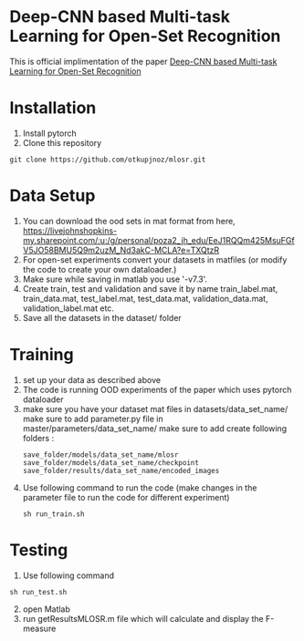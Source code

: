 # Deep-CNN based Multi-task Learning for Open-Set Recognition

This is official implimentation of the paper   [Deep-CNN based Multi-task Learning for Open-Set Recognition](https://arxiv.org/pdf/1903.03161.pdf)

# Installation
1. Install pytorch
2. Clone this repository
  ```Shell
  git clone https://github.com/otkupjnoz/mlosr.git
  ```

# Data Setup
1. You can download the ood sets in mat format from here, 
https://livejohnshopkins-my.sharepoint.com/:u:/g/personal/poza2_jh_edu/EeJ1RQQm425MsuFGfV5JO58BMU5Q9m2uzM_Nd3akC-MCLA?e=TXQtzR
2. For open-set experiments convert your datasets in matfiles (or modify the code to create your own dataloader.)
3. Make sure while saving in matlab you use '-v7.3'.
4. Create train, test and validation and save it by name 
   train_label.mat, train_data.mat, test_label.mat, test_data.mat, validation_data.mat, validation_label.mat etc.
5. Save all the datasets in the dataset/ folder

# Training
1. set up your data as described above
2. The code is running OOD experiments of the paper which uses pytorch dataloader
3. make sure you have your dataset mat files in datasets/data_set_name/
   make sure to add parameter.py file in master/parameters/data_set_name/
   make sure to add create following folders :
   ```Shell
   save_folder/models/data_set_name/mlosr
   save_folder/models/data_set_name/checkpoint
   save_folder/results/data_set_name/encoded_images
   ```
4. Use following command to run the code (make changes in the parameter file to run the code for different experiment)
   ```Shell
   sh run_train.sh
   ```
  
# Testing
1. Use following command
  ```Shell
  sh run_test.sh
  ```
2. open Matlab
3. run getResultsMLOSR.m file which will calculate and display the F-measure


